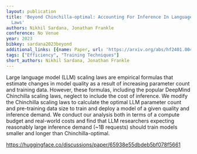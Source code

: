```yaml
---
layout: publication
title: 'Beyond Chinchilla-optimal: Accounting For Inference In Language Model Scaling
  Laws'
authors: Nikhil Sardana, Jonathan Frankle
conference: No Venue
year: 2023
bibkey: sardana2023beyond
additional_links: [{name: Paper, url: 'https://arxiv.org/abs/hf2401.00448'}]
tags: ["Efficiency", "Training Techniques"]
short_authors: Nikhil Sardana, Jonathan Frankle
---
```

Large language model (LLM) scaling laws are empirical formulas that estimate changes in model quality as a result of increasing parameter count and training data. However, these formulas, including the popular DeepMind Chinchilla scaling laws, neglect to include the cost of inference. We modify the Chinchilla scaling laws to calculate the optimal LLM parameter count and pre-training data size to train and deploy a model of a given quality and inference demand. We conduct our analysis both in terms of a compute budget and real-world costs and find that LLM researchers expecting reasonably large inference demand (~1B requests) should train models smaller and longer than Chinchilla-optimal.

https://huggingface.co/discussions/paper/65938e55dbdeb5bf078f5661